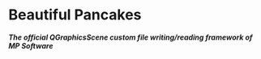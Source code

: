 # Beautiful Pancakes
***The official QGraphicsScene custom file writing/reading framework of MP Software***
